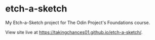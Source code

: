 # etch-a-sketch

My Etch-a-Sketch project for The Odin Project's Foundations course.

View site live at https://takingchances01.github.io/etch-a-sketch/.